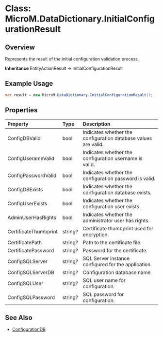 ﻿# Class: MicroM.DataDictionary.InitialConfigurationResult
## Overview
Represents the result of the initial configuration validation process.

**Inheritance**
EntityActionResult -> InitialConfigurationResult

## Example Usage
```csharp
var result = new MicroM.DataDictionary.InitialConfigurationResult();
```
## Properties
| Property | Type | Description |
|:------------|:-------------|:-------------|
| ConfigDBValid | bool | Indicates whether the configuration database values are valid. |
| ConfigUserameValid | bool | Indicates whether the configuration username is valid. |
| ConfigPasswordValid | bool | Indicates whether the configuration password is valid. |
| ConfigDBExists | bool | Indicates whether the configuration database exists. |
| ConfigUserExists | bool | Indicates whether the configuration user exists. |
| AdminUserHasRights | bool | Indicates whether the administrator user has rights. |
| CertificateThumbprint | string? | Certificate thumbprint used for encryption. |
| CertificatePath | string? | Path to the certificate file. |
| CertificatePassword | string? | Password for the certificate. |
| ConfigSQLServer | string? | SQL Server instance configured for the application. |
| ConfigSQLServerDB | string? | Configuration database name. |
| ConfigSQLUser | string? | SQL user name for configuration. |
| ConfigSQLPassword | string? | SQL password for configuration. |

## See Also
- [ConfigurationDB](../ConfigurationDB/index.md)
